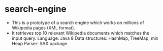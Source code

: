 # search-engine
 - This is a prototype of a search engine which works on millions of Wikipedia pages (XML format).
 - It retrieves top 10 relevant Wikipedia documents which matches the input query.
Language: Java 8
Data structures: HashMap, TreeMap, min Heap
Parser: SAX package
